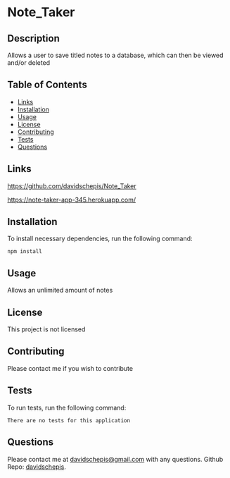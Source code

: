 # Note_Taker

## Description
Allows a user to save titled notes to a database, which can then be viewed and/or deleted

## Table of Contents

- [Links](#links)
- [Installation](#installation)
- [Usage](#usage)
- [License](#license)
- [Contributing](#contributing)
- [Tests](#tests)
- [Questions](#questions)

 ## Links
https://github.com/davidschepis/Note_Taker

https://note-taker-app-345.herokuapp.com/

 ## Installation
To install necessary dependencies, run the following command:

```
npm install
```

 ## Usage
Allows an unlimited amount of notes

 ## License
This project is not licensed

 ## Contributing
Please contact me if you wish to contribute

 ## Tests
To run tests, run the following command:

```
There are no tests for this application
```

 ## Questions
Please contact me at [davidschepis@gmail.com](mailto:davidschepis@gmail.com) with any questions.
Github Repo: [davidschepis](https://github.com/davidschepis).
